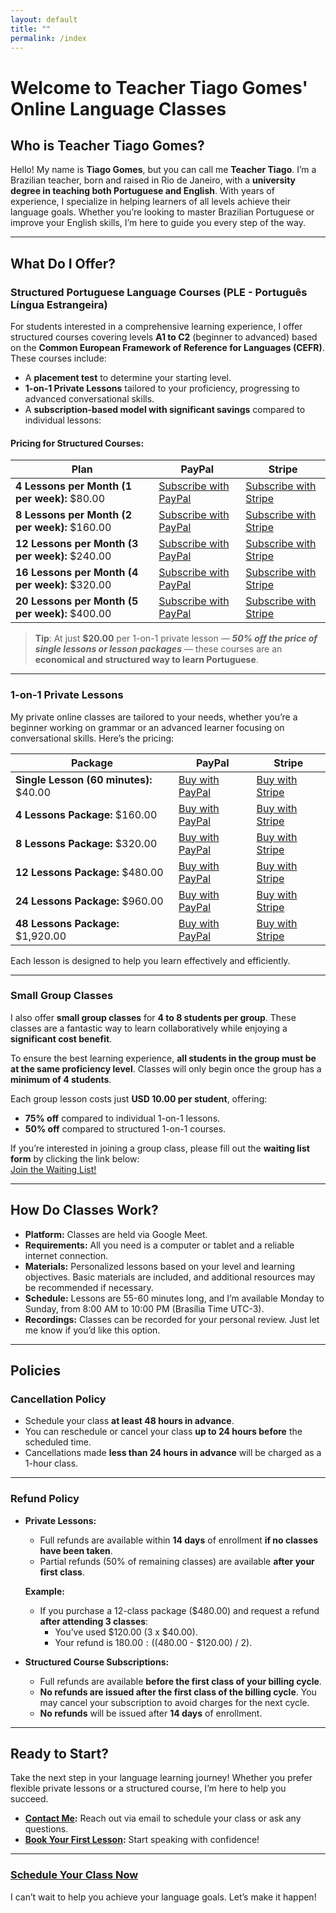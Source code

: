 ```yaml
---
layout: default
title: ""
permalink: /index
---
```

# Welcome to Teacher Tiago Gomes' Online Language Classes

## Who is Teacher Tiago Gomes?
Hello! My name is **Tiago Gomes**, but you can call me **Teacher Tiago**. I’m a Brazilian teacher, born and raised in Rio de Janeiro, with a **university degree in teaching both Portuguese and English**. With years of experience, I specialize in helping learners of all levels achieve their language goals. Whether you’re looking to master Brazilian Portuguese or improve your English skills, I’m here to guide you every step of the way.

---

## What Do I Offer?

### Structured Portuguese Language Courses (PLE - Português Língua Estrangeira)
For students interested in a comprehensive learning experience, I offer structured courses covering levels **A1 to C2** (beginner to advanced) based on the **Common European Framework of Reference for Languages (CEFR)**. These courses include:

- A **placement test** to determine your starting level.
- **1-on-1 Private Lessons** tailored to your proficiency, progressing to advanced conversational skills.
- A **subscription-based model with significant savings** compared to individual lessons:

#### Pricing for Structured Courses:

|Plan|PayPal|Stripe|
|---|---|---|
|**4 Lessons per Month (1 per week):** $80.00 | [Subscribe with PayPal](https://www.paypal.com/webapps/billing/plans/subscribe?plan_id=P-9CN04948JV6346900M6KGT3Q) | [Subscribe with Stripe](https://buy.stripe.com/aEUdQY6FS1Ld2aYbIO)|
|**8 Lessons per Month (2 per week):** $160.00 | [Subscribe with PayPal](https://www.paypal.com/webapps/billing/plans/subscribe?plan_id=P-9L3860615G169053GM6KGWDA) | [Subscribe with Stripe](https://buy.stripe.com/3cs7sA1ly4Xp3f2cMT)|
|**12 Lessons per Month (3 per week):** $240.00 | [Subscribe with PayPal](https://www.paypal.com/webapps/billing/plans/subscribe?plan_id=P-2E193837WT547012HM6KGXOI) | [Subscribe with Stripe](https://buy.stripe.com/14keV22pCblN6recMU)|
|**16 Lessons per Month (4 per week):** $320.00 | [Subscribe with PayPal](https://www.paypal.com/webapps/billing/plans/subscribe?plan_id=P-7MX42179E7832081GM6KG4OA) | [Subscribe with Stripe](https://buy.stripe.com/dR68wEaW8gG79Dq009)|
|**20 Lessons per Month (5 per week):** $400.00 | [Subscribe with PayPal](https://www.paypal.com/webapps/billing/plans/subscribe?plan_id=P-74M17201FX865612CM6KG5SI) | [Subscribe with Stripe](https://buy.stripe.com/dR6eV27JWcpR16U5ku)|

> **Tip**: At just **$20.00** per 1-on-1 private lesson — ***50% off the price of single lessons or lesson packages*** — these courses are an **economical and structured way to learn Portuguese**.

---

### 1-on-1 Private Lessons
My private online classes are tailored to your needs, whether you’re a beginner working on grammar or an advanced learner focusing on conversational skills. Here’s the pricing:

|Package|PayPal|Stripe|
|---|---|---|
|**Single Lesson (60 minutes):** $40.00 | [Buy with PayPal](https://www.paypal.com/ncp/payment/HQF8ZEDZSSKF8) | [Buy with Stripe](https://buy.stripe.com/bIY9AI1ly61t3f26oo)|
|**4 Lessons Package:** $160.00 | [Buy with PayPal](https://www.paypal.com/ncp/payment/HQF8ZEDZSSKF8) | [Buy with Stripe](https://buy.stripe.com/aEU6owggsfC33f2dQR)|
|**8 Lessons Package:** $320.00 | [Buy with PayPal](https://www.paypal.com/ncp/payment/HQF8ZEDZSSKF8) | [Buy with Stripe](https://buy.stripe.com/8wMdQY8O075x4j65km)|
|**12 Lessons Package:** $480.00 | [Buy with PayPal](https://www.paypal.com/ncp/payment/HQF8ZEDZSSKF8) | [Buy with Stripe](https://buy.stripe.com/8wM7sA8O0cpR8zm9AD)|
|**24 Lessons Package:** $960.00 | [Buy with PayPal](https://www.paypal.com/ncp/payment/HQF8ZEDZSSKF8) | [Buy with Stripe](https://buy.stripe.com/14k8wE3tGfC36re28c)|
|**48 Lessons Package:** $1,920.00 | [Buy with PayPal](https://www.paypal.com/ncp/payment/HQF8ZEDZSSKF8) | [Buy with Stripe](https://buy.stripe.com/7sIaEMggsahJbLyeUZ)|

Each lesson is designed to help you learn effectively and efficiently.

---

### Small Group Classes  

I also offer **small group classes** for **4 to 8 students per group**. These classes are a fantastic way to learn collaboratively while enjoying a **significant cost benefit**.  

To ensure the best learning experience, **all students in the group must be at the same proficiency level**. Classes will only begin once the group has a **minimum of 4 students**.  

Each group lesson costs just **USD 10.00 per student**, offering:
- **75% off** compared to individual 1-on-1 lessons.
- **50% off** compared to structured 1-on-1 courses.

If you’re interested in joining a group class, please fill out the **waiting list form** by clicking the link below:  
[Join the Waiting List!](https://MEUCADASTRODEESPERA.COM)  

---

## How Do Classes Work?
- **Platform:** Classes are held via Google Meet.
- **Requirements:** All you need is a computer or tablet and a reliable internet connection.
- **Materials:** Personalized lessons based on your level and learning objectives. Basic materials are included, and additional resources may be recommended if necessary.
- **Schedule:** Lessons are 55-60 minutes long, and I’m available Monday to Sunday, from 8:00 AM to 10:00 PM (Brasília Time UTC-3).
- **Recordings:** Classes can be recorded for your personal review. Just let me know if you’d like this option.

---

## Policies

### Cancellation Policy
- Schedule your class **at least 48 hours in advance**.
- You can reschedule or cancel your class **up to 24 hours before** the scheduled time.
- Cancellations made **less than 24 hours in advance** will be charged as a 1-hour class.

---

### Refund Policy
- **Private Lessons:**
  - Full refunds are available within **14 days** of enrollment **if no classes have been taken**.
  - Partial refunds (50% of remaining classes) are available **after your first class**.

  **Example:**
  - If you purchase a 12-class package ($480.00) and request a refund **after attending 3 classes**:
    - You’ve used $120.00 (3 x $40.00).
    - Your refund is $180.00: (($480.00 - $120.00) / 2).  

- **Structured Course Subscriptions:**
  - Full refunds are available **before the first class of your billing cycle**.
  - **No refunds are issued after the first class of the billing cycle**. You may cancel your subscription to avoid charges for the next cycle.
  - **No refunds** will be issued after **14 days** of enrollment.

---

## Ready to Start?
Take the next step in your language learning journey! Whether you prefer flexible private lessons or a structured course, I’m here to help you succeed.

- **[Contact Me](mailto:teachertiagosgomes@gmail.com):** Reach out via email to schedule your class or ask any questions.
- **[Book Your First Lesson](https://cal.com/teacher-tiago-gomes):** Start speaking with confidence!

---

### [Schedule Your Class Now](https://cal.com/teacher-tiago-gomes)

I can’t wait to help you achieve your language goals. Let’s make it happen!
